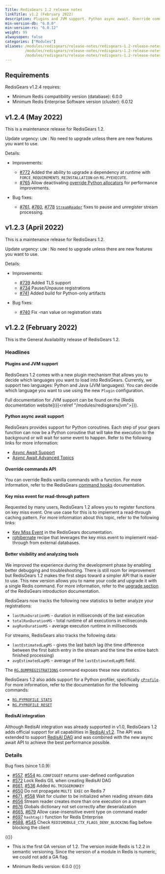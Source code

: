 ```yaml
---
Title: RedisGears 1.2 release notes
linkTitle: v1.2 (February 2022)
description: Plugins and JVM support. Python async await. Override commands API. Register functions on key miss events. Tracks new statistics. Python profiler support. Extended RedisAI integration.
min-version-db: "6.0.0"
min-version-rs: "6.0.12"
weight: 99
alwaysopen: false
categories: ["Modules"]
aliases: /modules/redisgears/release-notes/redisgears-1.2-release-notes/
         /modules/redisgears/release-notes/redisgears-1.2-release-notes
         /modules/redisgears/release-notes/redisgears-1.2-release-notes.md
---
```


## Requirements

RedisGears v1.2.4 requires:

- Minimum Redis compatibility version (database): 6.0.0
- Minimum Redis Enterprise Software version (cluster): 6.0.12

## v1.2.4 (May 2022)

This is a maintenance release for RedisGears 1.2.

Update urgency: `LOW` : No need to upgrade unless there are new features you want to use.

Details:

- Improvements:

    - [#772](https://github.com/RedisGears/RedisGears/pull/772) Added the ability to upgrade a dependency at runtime with `FORCE_REQUIREMENTS_REINSTALLATION` on `RG.PYEXECUTE`.
    - [#765](https://github.com/RedisGears/RedisGears/pull/765) Allow deactivating [override Python allocators](https://oss.redis.com/redisgears/configuration.html#overridepythonallocators) for performance improvements.

- Bug fixes:

    - [#761](https://github.com/RedisGears/RedisGears/issues/761), [#760](https://github.com/RedisGears/RedisGears/issues/760), [#778](https://github.com/RedisGears/RedisGears/pull/778) [`StreamReader`](https://oss.redis.com/redisgears/readers.html#streamreader) fixes to pause and unregister stream processing.

## v1.2.3 (April 2022)

This is a maintenance release for RedisGears 1.2.

Update urgency: `LOW` : No need to upgrade unless there are new features you want to use.

Details:

- Improvements:

    - [#739](https://github.com/RedisGears/RedisGears/pull/739) Added TLS support
    - [#734](https://github.com/RedisGears/RedisGears/pull/734) Pause/Unpause registrations
    - [#741](https://github.com/RedisGears/RedisGears/pull/741) Added build for Python-only artifacts

- Bug fixes:

    - [#740](https://github.com/RedisGears/RedisGears/pull/740) Fix -nan value on registration stats

## v1.2.2 (February 2022)

This is the General Availability release of RedisGears 1.2.

### Headlines

#### Plugins and JVM support

RedisGears 1.2 comes with a new plugin mechanism that allows you to decide which languages you want to load into RedisGears. Currently, we support two languages: Python and Java (JVM languages). You can decide which language you want to use using the new `Plugin` configuration.

Full documentation for JVM support can be found on the [Redis documentation website]({{<relref "/modules/redisgears/jvm">}}).

#### Python async await support

RedisGears provides support for Python coroutines. Each step of your gears function can now be a Python coroutine that will take the execution to the background or will wait for some event to happen. Refer to the following links for more information:

- [Async Await Support](https://oss.redis.com/redisgears/1.2/intro.html#async-await-support)
- [Async Await Advanced Topics](https://oss.redis.com/redisgears/1.2/async_await_advance_topics.html)

#### Override commands API

You can override Redis vanilla commands with a function. For more information, refer to the RedisGears [command hooks](https://oss.redis.com/redisgears/1.2/commands_hook.html) documentation.

#### Key miss event for read-through pattern

Requested by many users, RedisGears 1.2 allows you to register functions on key miss event. One use case for this is to implement a read-through caching pattern. For more information about this topic, refer to the following links:

- [Key Miss Event](https://oss.redis.com/redisgears/1.2/miss_event.html) in the RedisGears documentation.
- [rghibernate](https://github.com/RedisGears/rghibernate) recipe that leverages the key miss event to implement read-through from external databases.

#### Better visibility and analyzing tools

We improved the experience during the development phase by enabling better debugging and troubleshooting. There is still room for improvement but RedisGears 1.2 makes the first steps toward a simpler API that is easier to use. This new version allows you to name your code and upgrade it with a single Redis command. For more information, refer to the [upgrade section](https://oss.redis.com/redisgears/1.2/intro.html#code-upgrades) of the RedisGears introduction documentation.

RedisGears now tracks the following new statistics to better analyze your registrations:

- `lastRunDurationMS` - duration in milliseconds of the last execution
- `totalRunDurationMS` - total runtime of all executions in milliseconds
- `avgRunDurationMS` - average execution runtime in milliseconds

For streams, RedisGears also tracks the following data:

- `lastEstimatedLagMS` - gives the last batch lag (the time difference between the first batch entry in the stream and the time the entire batch finished processing)
- `avgEstimatedLagMS` - average of the `lastEstimatedLagMS` field.

The [`RG.DUMPREGISTRATIONS`](https://oss.redis.com/redisgears/1.2/commands.html#rgdumpregistrations) command exposes these new statistics.

RedisGears 1.2 also adds support for a Python profiler, specifically [`cProfile`](https://docs.python.org/3.7/library/profile.html#module-cProfile). For more information, refer to the documentation for the following commands:

- [`RG.PYPROFILE STATS`](https://oss.redis.com/redisgears/1.2/commands.html#rgpyprofile-stats)
- [`RG.PYPROFILE RESET`](https://oss.redis.com/redisgears/1.2/commands.html#rgpyprofile-reset)

#### RedisAI integration

Although RedisAI integration was already supported in v1.0, RedisGears 1.2 adds official support for all capabilities in [RedisAI v1.2](https://oss.redis.com/redisgears/1.2/redisai.html). The API was extended to support [RedisAI DAG](https://oss.redis.com/redisai/commands/#aidagexecute) and was combined with the new async await API to achieve the best performance possible.

### Details

Bug fixes (since 1.0.9):

- [#557](https://github.com/RedisGears/RedisGears/pull/557), [#554](https://github.com/RedisGears/RedisGears/issues/554) `RG.CONFIGGET` returns user-defined configuration
- [#572](https://github.com/RedisGears/RedisGears/pull/572) Lock Redis GIL when creating RedisAI DAG
- [#661](https://github.com/RedisGears/RedisGears/pull/661), [#536](https://github.com/RedisGears/RedisGears/issues/536) Added `RG.TRIGGERONKEY`
- [#650](https://github.com/RedisGears/RedisGears/issues/650) Do not propagate `MULTI EXEC` on Redis 7
- [#671](https://github.com/RedisGears/RedisGears/pull/671), [#558](https://github.com/RedisGears/RedisGears/issues/558) Wait for cluster to be initialized when reading stream data
- [#656](https://github.com/RedisGears/RedisGears/pull/656) Stream reader creates more than one execution on a stream
- [#676](https://github.com/RedisGears/RedisGears/pull/676) Globals dictionary not set correctly after deserialization
- [#665](https://github.com/RedisGears/RedisGears/issues/665), [#679](https://github.com/RedisGears/RedisGears/pull/679) Allow case-insensitive event type on command reader
- [#697](https://github.com/RedisGears/RedisGears/pull/697) `hashtag()` function for Redis Enterprise
- [#688](https://github.com/RedisGears/RedisGears/pull/688), [#545](https://github.com/RedisGears/RedisGears/issues/545) Check `REDISMODULE_CTX_FLAGS_DENY_BLOCKING` flag before blocking the client

{{<note>}}
- This is the first GA version of 1.2. The version inside Redis is 1.2.2 in semantic versioning. Since the version of a module in Redis is numeric, we could not add a GA flag.

- Minimum Redis version: 6.0.0
{{</note>}}